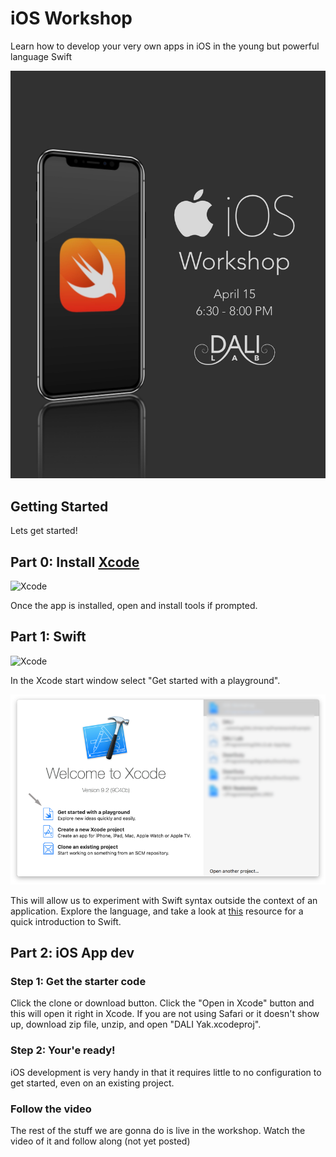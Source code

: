 # iOS Workshop
Learn how to develop your very own apps in iOS in the young but powerful language Swift

![poster](./assets/Poster.jpg)

## Getting Started
Lets get started!

## Part 0: Install [Xcode](https://itunes.apple.com/us/app/xcode/id497799835?mt=12)
![Xcode](https://is1-ssl.mzstatic.com/image/thumb/Purple128/v4/ec/c9/ac/ecc9ac2c-b358-82a8-10e0-64ad24056772/Xcode.png/246x0w.png)

Once the app is installed, open and install tools if prompted.

## Part 1: Swift
![Xcode](https://img.icons8.com/color/160/swift.png)

In the Xcode start window select "Get started with a playground".

![xcodestart](./assets/xcodeStart.png)

This will allow us to experiment with Swift syntax outside the context of an application. Explore the language, and take a look at [this](https://itunes.apple.com/us/book/the-swift-programming-language-swift-4-0-3/id881256329?mt=11) resource for a quick introduction to Swift.

## Part 2: iOS App dev

### Step 1: Get the starter code
Click the clone or download button. Click the "Open in Xcode" button and this will open it right in Xcode. If you are not using Safari or it doesn't show up, download zip file, unzip, and open "DALI Yak.xcodeproj".

### Step 2: Your'e ready!
iOS development is very handy in that it requires little to no configuration to get started, even on an existing project.

### Follow the video
The rest of the stuff we are gonna do is live in the workshop. Watch the video of it and follow along (not yet posted)

